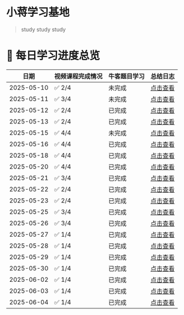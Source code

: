 # 小蒋学习基地

> study study study

# 🎯 每日学习进度总览

| 日期         | 视频课程完成情况 | 牛客题目学习 | 总结日志                       |
|------------|------------------|--------------|----------------------------|
| 2025-05-10 | ✅ 2/4           | 未完成    | [点击查看](logs/2025-05-10.md) |
| 2025-05-11 | ✅ 3/4           | 未完成    | [点击查看](logs/2025-05-11.md) |
| 2025-05-12 | ✅ 2/4           | 已完成    | [点击查看](logs/2025-05-12.md) |
| 2025-05-13 | ✅ 2/4           | 已完成    | [点击查看](logs/2025-05-13.md) |
| 2025-05-15 | ✅ 4/4           | 未完成    | [点击查看](logs/2025-05-15.md) |
| 2025-05-16 | ✅ 4/4           | 已完成    | [点击查看](logs/2025-05-16.md) |
| 2025-05-18 | ✅ 4/4           | 已完成    | [点击查看](logs/2025-05-18.md) |
| 2025-05-20 | ✅ 4/4           | 已完成    | [点击查看](logs/2025-05-20.md) |
| 2025-05-21 | ✅ 3/4           | 已完成    | [点击查看](logs/2025-05-21.md) |
| 2025-05-22 | ✅ 2/4           | 已完成    | [点击查看](logs/2025-05-22.md) |
| 2025-05-23 | ✅ 2/4           | 已完成    | [点击查看](logs/2025-05-23.md) |
| 2025-05-25 | ✅ 3/4           | 已完成    | [点击查看](logs/2025-05-25.md) |
| 2025-05-26 | ✅ 3/4           | 已完成    | [点击查看](logs/2025-05-26.md) |
| 2025-05-27 | ✅ 1/4           | 已完成    | [点击查看](logs/2025-05-27.md) |
| 2025-05-28 | ✅ 1/4           | 已完成    | [点击查看](logs/2025-05-28.md) |
| 2025-05-29 | ✅ 1/4           | 已完成    | [点击查看](logs/2025-05-29.md) |
| 2025-05-30 | ✅ 1/4           | 已完成    | [点击查看](logs/2025-05-30.md) |
| 2025-06-02 | ✅ 1/4           | 已完成    | [点击查看](logs/2025-06-02.md) |
| 2025-06-03 | ✅ 1/4           | 已完成    | [点击查看](logs/2025-06-03.md) |
| 2025-06-04 | ✅ 1/4           | 已完成    | [点击查看](logs/2025-06-04.md) |